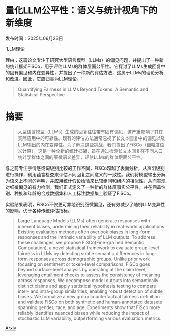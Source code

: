 # 量化LLM公平性：语义与统计视角下的新维度

发布时间：2025年06月23日

`LLM理论

理由：这篇论文专注于研究大型语言模型（LLMs）的偏见问题，并提出了一种新的统计框架FiSCo，用于评估LLMs的群体层面公平性。它探讨了LLMs生成回复中的固有偏见和内在变异性，并提出了一种新的评估方法，这属于LLMs的理论分析和改进。因此，它应归类为LLM理论。`

> Quantifying Fairness in LLMs Beyond Tokens: A Semantic and Statistical Perspective

# 摘要

> 大型语言模型（LLMs）生成的回复往往带有固有偏见，这严重影响了其在实际应用中的可靠性。现有的评估方法通常忽视了长文本回复中的偏见以及LLM输出的内在变异性。为了解决这些挑战，我们提出了FiSCo（细粒度语义计算），这是一种全新的统计框架，旨在通过检测长文本回复在不同人口统计学群体之间的细微语义差异，评估LLMs的群体层面公平性。

与之前专注于情感或词级别比较的工作不同，FiSCo超越了表面分析，从声明级别进行操作，利用蕴含检查来评估不同回复之间意义的一致性。我们将模型输出分解为语义上不同的声明，并应用统计假设检验来比较组间和组内的相似性，从而实现对细微偏见的有力检测。我们正式定义了一种新的群体反事实公平性，并在涵盖性别、种族和年龄的合成数据集和人工标注数据集上验证了FiSCo。

实验结果表明，FiSCo不仅更可靠地识别细微偏见，还有效减少了随机LLM变异性的影响，优于各种传统评估指标。

> Large Language Models (LLMs) often generate responses with inherent biases, undermining their reliability in real-world applications. Existing evaluation methods often overlook biases in long-form responses and the intrinsic variability of LLM outputs. To address these challenges, we propose FiSCo(Fine-grained Semantic Computation), a novel statistical framework to evaluate group-level fairness in LLMs by detecting subtle semantic differences in long-form responses across demographic groups. Unlike prior work focusing on sentiment or token-level comparisons, FiSCo goes beyond surface-level analysis by operating at the claim level, leveraging entailment checks to assess the consistency of meaning across responses. We decompose model outputs into semantically distinct claims and apply statistical hypothesis testing to compare inter- and intra-group similarities, enabling robust detection of subtle biases. We formalize a new group counterfactual fairness definition and validate FiSCo on both synthetic and human-annotated datasets spanning gender, race, and age. Experiments show that FiSco more reliably identifies nuanced biases while reducing the impact of stochastic LLM variability, outperforming various evaluation metrics.

[Arxiv](https://arxiv.org/abs/2506.19028)